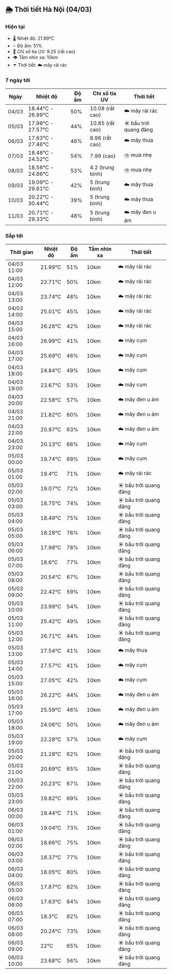 ## 🌦️ Thời tiết Hà Nội (04/03)

### Hiện tại

- 🌡️ Nhiệt độ: 21.99℃
- 💦 Độ ẩm: 51%
- 🌟 Chỉ số tia UV: 9.25 (rất cao)
- 👁️ Tầm nhìn xa: 10km
- ☂️ Thời tiết: ☁️ mây rải rác

### 7 ngày tới

| Ngày | Nhiệt độ | Độ ẩm | Chỉ số tia UV | Thời tiết |
| --- | --- | --- | --- | --- |
| 04/03 | 18.44℃ - 26.99℃ | 50% | 10.08 (rất cao) | ☁️ mây rải rác |
| 05/03 | 17.98℃ - 27.57℃ | 44% | 10.85 (rất cao) | ☀️ bầu trời quang đãng |
| 06/03 | 17.63℃ - 27.46℃ | 46% | 8.96 (rất cao) | ☁️ mây thưa |
| 07/03 | 18.48℃ - 24.52℃ | 54% | 7.99 (cao) | ⛈️ mưa nhẹ |
| 08/03 | 18.56℃ - 24.86℃ | 53% | 4.2 (trung bình) | ⛈️ mưa nhẹ |
| 09/03 | 19.09℃ - 29.61℃ | 42% | 5 (trung bình) | ☁️ mây thưa |
| 10/03 | 20.22℃ - 30.44℃ | 39% | 5 (trung bình) | ☁️ mây thưa |
| 11/03 | 20.71℃ - 29.33℃ | 48% | 5 (trung bình) | ☁️ mây đen u ám |

### Sắp tới

| Thời gian | Nhiệt độ | Độ ẩm | Tầm nhìn xa | Thời tiết |
| --- | --- | --- | --- | --- |
| 04/03 11:00 | 21.99℃ | 51% | 10km | ☁️ mây rải rác |
| 04/03 12:00 | 22.71℃ | 50% | 10km | ☁️ mây rải rác |
| 04/03 13:00 | 23.74℃ | 48% | 10km | ☁️ mây rải rác |
| 04/03 14:00 | 25.01℃ | 45% | 10km | ☁️ mây rải rác |
| 04/03 15:00 | 26.28℃ | 42% | 10km | ☁️ mây rải rác |
| 04/03 16:00 | 26.99℃ | 41% | 10km | ☁️ mây cụm |
| 04/03 17:00 | 25.69℃ | 46% | 10km | ☁️ mây cụm |
| 04/03 18:00 | 24.84℃ | 49% | 10km | ☁️ mây cụm |
| 04/03 19:00 | 23.67℃ | 53% | 10km | ☁️ mây cụm |
| 04/03 20:00 | 22.58℃ | 57% | 10km | ☁️ mây đen u ám |
| 04/03 21:00 | 21.82℃ | 60% | 10km | ☁️ mây đen u ám |
| 04/03 22:00 | 20.97℃ | 63% | 10km | ☁️ mây đen u ám |
| 04/03 23:00 | 20.13℃ | 66% | 10km | ☁️ mây cụm |
| 05/03 00:00 | 19.74℃ | 69% | 10km | ☁️ mây cụm |
| 05/03 01:00 | 19.4℃ | 71% | 10km | ☁️ mây rải rác |
| 05/03 02:00 | 19.07℃ | 72% | 10km | ☀️ bầu trời quang đãng |
| 05/03 03:00 | 18.75℃ | 74% | 10km | ☀️ bầu trời quang đãng |
| 05/03 04:00 | 18.49℃ | 75% | 10km | ☀️ bầu trời quang đãng |
| 05/03 05:00 | 18.28℃ | 76% | 10km | ☀️ bầu trời quang đãng |
| 05/03 06:00 | 17.98℃ | 78% | 10km | ☀️ bầu trời quang đãng |
| 05/03 07:00 | 18.6℃ | 77% | 10km | ☀️ bầu trời quang đãng |
| 05/03 08:00 | 20.54℃ | 67% | 10km | ☀️ bầu trời quang đãng |
| 05/03 09:00 | 22.42℃ | 59% | 10km | ☀️ bầu trời quang đãng |
| 05/03 10:00 | 23.99℃ | 54% | 10km | ☀️ bầu trời quang đãng |
| 05/03 11:00 | 25.42℃ | 49% | 10km | ☀️ bầu trời quang đãng |
| 05/03 12:00 | 26.71℃ | 44% | 10km | ☀️ bầu trời quang đãng |
| 05/03 13:00 | 27.54℃ | 41% | 10km | ☁️ mây thưa |
| 05/03 14:00 | 27.57℃ | 41% | 10km | ☁️ mây cụm |
| 05/03 15:00 | 27.05℃ | 42% | 10km | ☁️ mây cụm |
| 05/03 16:00 | 26.22℃ | 44% | 10km | ☁️ mây đen u ám |
| 05/03 17:00 | 25.59℃ | 46% | 10km | ☁️ mây đen u ám |
| 05/03 18:00 | 24.06℃ | 50% | 10km | ☁️ mây đen u ám |
| 05/03 19:00 | 22.28℃ | 57% | 10km | ☁️ mây cụm |
| 05/03 20:00 | 21.28℃ | 62% | 10km | ☀️ bầu trời quang đãng |
| 05/03 21:00 | 20.69℃ | 65% | 10km | ☀️ bầu trời quang đãng |
| 05/03 22:00 | 20.23℃ | 67% | 10km | ☀️ bầu trời quang đãng |
| 05/03 23:00 | 19.82℃ | 69% | 10km | ☀️ bầu trời quang đãng |
| 06/03 00:00 | 19.44℃ | 71% | 10km | ☀️ bầu trời quang đãng |
| 06/03 01:00 | 19.04℃ | 73% | 10km | ☀️ bầu trời quang đãng |
| 06/03 02:00 | 18.66℃ | 75% | 10km | ☀️ bầu trời quang đãng |
| 06/03 03:00 | 18.37℃ | 77% | 10km | ☀️ bầu trời quang đãng |
| 06/03 04:00 | 18.05℃ | 80% | 10km | ☀️ bầu trời quang đãng |
| 06/03 05:00 | 17.87℃ | 82% | 10km | ☀️ bầu trời quang đãng |
| 06/03 06:00 | 17.63℃ | 84% | 10km | ☀️ bầu trời quang đãng |
| 06/03 07:00 | 18.3℃ | 82% | 10km | ☀️ bầu trời quang đãng |
| 06/03 08:00 | 20.24℃ | 73% | 10km | ☀️ bầu trời quang đãng |
| 06/03 09:00 | 22℃ | 65% | 10km | ☀️ bầu trời quang đãng |
| 06/03 10:00 | 23.68℃ | 56% | 10km | ☀️ bầu trời quang đãng |
